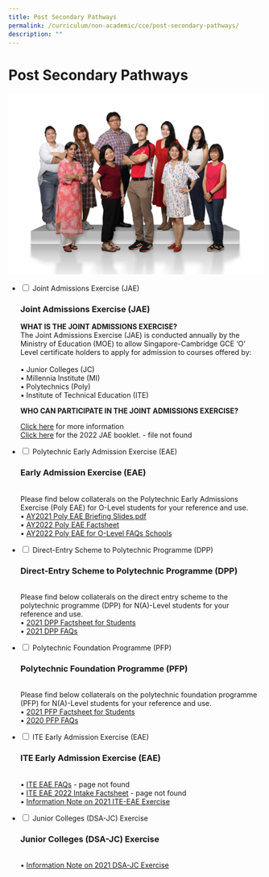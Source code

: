 ```yaml
---
title: Post Secondary Pathways
permalink: /curriculum/non-academic/cce/post-secondary-pathways/
description: ""
---
```

# **Post Secondary Pathways**

![](/images/Education-and-Career-Guidance-2048x1463.jpg)





<ul class="jekyllcodex_accordion">
  <li>
    <input type="checkbox" id="accordion1">
    <label for="accordion1">Joint Admissions Exercise (JAE)</label>
    <div>
			<p><h3>Joint Admissions Exercise (JAE)</h3></p>
		<p><b>WHAT IS THE JOINT ADMISSIONS EXERCISE?</b><br>The Joint Admissions Exercise (JAE) is conducted annually by the Ministry of Education (MOE) to allow Singapore-Cambridge GCE ‘O’ Level certificate holders to apply for admission to courses offered by:<br><br> • Junior Colleges (JC)<br> • Millennia Institute (MI)<br> • Polytechnics (Poly)<br> • Institute of Technical Education (ITE)</p>
		<p><b>WHO CAN PARTICIPATE IN THE JOINT ADMISSIONS EXERCISE?</b></p>
			<p><a href="https://www.moe.gov.sg/post-secondary/admissions/jae">Click here</a> for more information<br><a href="https://www.moe.gov.sg/-/media/files/post-secondary/2022-jae-information-booklet.pdf">Click here</a> for the 2022 JAE booklet. - file not found</p>
    </div>
	</li>
	  <li>
    <input type="checkbox" id="accordion2">
    <label for="accordion2">Polytechnic Early Admission Exercise (EAE)</label>
    <div>
			<p><h3>Early Admission Exercise (EAE)</h3><br>Please find below collaterals on the Polytechnic Early Admissions Exercise (Poly EAE) for O-Level students for your reference and use.<br> • <a href="/files/AY2021-Poly-EAE-Briefing-Slides.pdf">AY2021 Poly EAE Briefing Slides.pdf</a><br> • <a href="/files/AY2022-Poly-EAE-Factsheet.pdf">AY2022 Poly EAE Factsheet</a><br> • <a href="/files/AY2022-Poly-EAE-for-O-Level-FAQs-Schools.pdf">AY2022 Poly EAE for O-Level FAQs Schools</a></p>
    </div>
	</li>
		  <li>
    <input type="checkbox" id="accordion3">
    <label for="accordion3">Direct-Entry Scheme to Polytechnic Programme (DPP)</label>
    <div>
			<p><h3>Direct-Entry Scheme to Polytechnic Programme (DPP)</h3><br>Please find below collaterals on the direct entry scheme to the polytechnic programme (DPP) for N(A)-Level students for your reference and use.<br> • <a href="/files/2021-DPP-Factsheet-for-Students.pdf">2021 DPP Factsheet for Students</a><br> • <a href="/files/2021-DPP-FAQs.pdf">2021 DPP FAQs</a></p>
    </div>
	</li>
	<li>
    <input type="checkbox" id="accordion4">
    <label for="accordion4">Polytechnic Foundation Programme (PFP)</label>
    <div>
			<p><h3>Polytechnic Foundation Programme (PFP)</h3><br>Please find below collaterals on the polytechnic foundation programme (PFP) for N(A)-Level students for your reference and use.<br> • <a href="/files/2021-PFP-Factsheet-for-Students.pdf">2021 PFP Factsheet for Students</a><br> • <a href="/files/2020-PFP-FAQs.pdf">2020 PFP FAQs</a></p>
    </div>
	</li>
		<li>
    <input type="checkbox" id="accordion5">
    <label for="accordion5">ITE Early Admission Exercise (EAE)</label>
    <div>
			<p><h3>ITE Early Admission Exercise (EAE)</h3><br> • <a href="https://www.ifaq.gov.sg/ite/apps/fcd_faqmain.aspx#TOPIC_11747">ITE EAE FAQs</a> - page not found<br> • <a href="https://www.ite.edu.sg/docs/default-source/admissions-docs/full-time/eae/ite-eae-2022-intake-factsheet.pdf?sfvrsn=1c32e634_14">ITE EAE 2022 Intake Factsheet</a> - page not found<br> • <a href="/files/Information-Note-on-2021-ITE-EAE-Exercise.pdf">Information Note on 2021 ITE-EAE Exercise</a></p>
    </div>
	</li>
			<li>
    <input type="checkbox" id="accordion6">
    <label for="accordion6">Junior Colleges (DSA-JC) Exercise</label>
    <div>
			<p><h3>Junior Colleges (DSA-JC) Exercise</h3><br> • <a href="/files/Information-Note-on-2021-DSA-JC-Exercise.pdf">Information Note on 2021 DSA-JC Exercise</a></p>
    </div>
	</li>
	</ul>